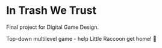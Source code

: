 <h1> In Trash We Trust </h1>
<p>Final project for Digital Game Design.</p>
<p>Top-down multilevel game - help Little Raccoon get home! 🦝</p>
